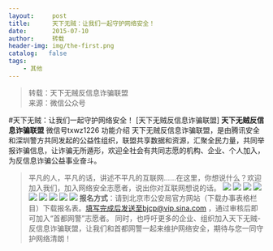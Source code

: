 ```yaml
---
layout:     post
title:      天下无贼：让我们一起守护网络安全！
date:       2015-07-10
author:     转载
header-img: img/the-first.png
catalog:   false
tags:
    - 其他
---
```


<blockquote><p>转载：天下无贼反信息诈骗联盟<br>
来源：微信公众号</p></blockquote>

#天下无贼：让我们一起守护网络安全！
[天下无贼反信息诈骗联盟]
**天下无贼反信息诈骗联盟**
微信号txwz1226
功能介绍
天下无贼反信息诈骗联盟，是由腾讯安全和深圳警方共同发起的公益性组织，联盟共享数据和资源，汇聚全民力量，共同举报诈骗信息，让诈骗无所遁形，欢迎全社会有共同志愿的机构、企业、个人加入，为反信息诈骗公益事业奋斗。

>平凡的人，平凡的话，讲述不平凡的互联网......在这里，你想说什么？欢迎加入我们，加入网络安全志愿者，说出你对互联网想说的话。
![]({{site.baseurl}}/postimg/3Frx8wcpibSsYxx7jib484XqbUvicgsbuGYviaNuh6nXAz9NicAbj5NZc5PqJ8ibEgicryA6wYicpSdqNIyglLOdPzicLTw.jpeg)
![]({{site.baseurl}}/postimg/3Frx8wcpibSsYxx7jib484XqbUvicgsbuGYJ811Z4IC33WqNH8uQjaK4nwlrXGOOXtVWVRibnN4TYWHuTwIpo8ecJg.jpeg)
![]({{site.baseurl}}/postimg/3Frx8wcpibSsYxx7jib484XqbUvicgsbuGYZIzRf2ADvdKFxmdeUWQjkQHibMRy3qAhhogr9XS6y8uyzFzxQKTsRPQ.jpeg)
![]({{site.baseurl}}/postimg/3Frx8wcpibSsYxx7jib484XqbUvicgsbuGYezmvznIrxDCwhh86pdoSM7ntIeljcbkUF3hNruibiaVKCzic3VBLLwg1g.jpeg)
![]({{site.baseurl}}/postimg/3Frx8wcpibSsYxx7jib484XqbUvicgsbuGYK1sVvSXMVoga7X8kLc5tBwH5C2iaEjjdMnf7vMxoo41Kk3qX4wW2vIg.jpeg)
![]({{site.baseurl}}/postimg/3Frx8wcpibSsYxx7jib484XqbUvicgsbuGYic6Vd9wHb5t73CsibNO3GFVqvPu4Hy9N9teoXjMoqricSAhaMBQsQU2ibA.jpeg)
![]({{site.baseurl}}/postimg/3Frx8wcpibSsYxx7jib484XqbUvicgsbuGYicb0hNqv8Q1gmlrWpr8SIvvQRfres3SbVmKqqZGzqc40pE6IhhpuVrQ.jpeg)
![]({{site.baseurl}}/postimg/3Frx8wcpibSsYxx7jib484XqbUvicgsbuGYbUCB0NpqW5OY7Vd4YrE42rlMWPzJib8icibXpLUx3YQMhOLPBdsriaicJcg.jpeg)
![]({{site.baseurl}}/postimg/3Frx8wcpibSsYxx7jib484XqbUvicgsbuGYJRF6ypd9ErmmbRa8ib3s1Qw77B9EEQiaU2hLTQX9tXiaVf5NqIuPlvrDg.jpeg)
**报名方式**：请到北京市公安局官方网站（下载办事表格栏目）下载报名表。填写完成后发送至bjcp@vip.sina.com
，通过审核后即可加入“首都网警”志愿者。
同时，也呼吁更多的企业、组织加入天下无贼-反信息诈骗联盟，让我们和首都网警一起来维护网络安全，期待与您一同守护网络清朗！
